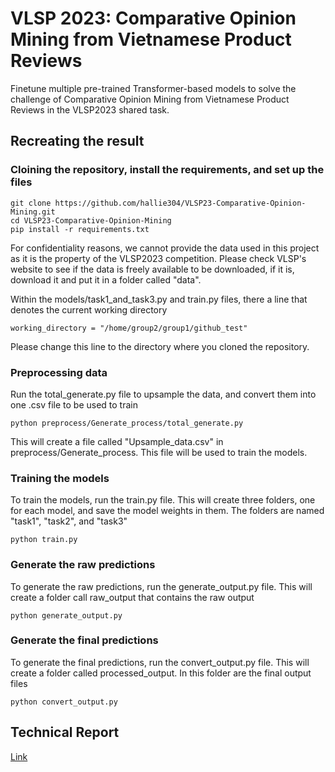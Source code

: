 # VLSP 2023: Comparative Opinion Mining from Vietnamese Product Reviews
Finetune multiple pre-trained Transformer-based models to solve the challenge of Comparative Opinion Mining from Vietnamese Product Reviews in the VLSP2023 shared task.
## Recreating the result
### Cloining the repository, install the requirements, and set up the files
```
git clone https://github.com/hallie304/VLSP23-Comparative-Opinion-Mining.git
cd VLSP23-Comparative-Opinion-Mining
pip install -r requirements.txt
```

For confidentiality reasons, we cannot provide the data used in this project as it is the property of the VLSP2023 competition. Please check VLSP's website to see if the data is freely available to be downloaded, if it is, download it and put it in a folder called "data".

Within the models/task1_and_task3.py and train.py files, there a line that denotes the current working directory
```
working_directory = "/home/group2/group1/github_test"
```

Please change this line to the directory where you cloned the repository.
### Preprocessing data
Run the total_generate.py file to upsample the data, and convert them into one .csv file to be used to train
```
python preprocess/Generate_process/total_generate.py
```
This will create a file called "Upsample_data.csv" in preprocess/Generate_process. This file will be used to train the models.
### Training the models
To train the models, run the train.py file. This will create three folders, one for each model, and save the model weights in them. The folders are named "task1", "task2", and "task3"
```
python train.py
```

### Generate the raw predictions
To generate the raw predictions, run the generate_output.py file. This will create a folder call raw_output that contains the raw output
```
python generate_output.py
```

### Generate the final predictions
To generate the final predictions, run the convert_output.py file. This will create a folder called processed_output. In this folder are the final output files
```
python convert_output.py
```

## Technical Report
[Link](https://arxiv.org/abs/2401.01108)

